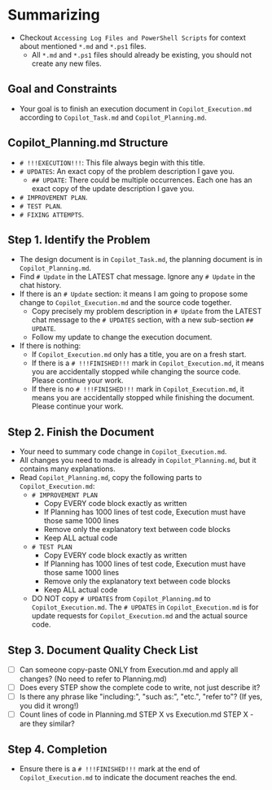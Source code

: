 # Summarizing

- Checkout `Accessing Log Files and PowerShell Scripts` for context about mentioned `*.md` and `*.ps1` files.
  - All `*.md` and `*.ps1` files should already be existing, you should not create any new files.

## Goal and Constraints

- Your goal is to finish an execution document in `Copilot_Execution.md` according to `Copilot_Task.md` and `Copilot_Planning.md`.

## Copilot_Planning.md Structure

- `# !!!EXECUTION!!!`: This file always begin with this title.
- `# UPDATES`: An exact copy of the problem description I gave you.
  - `## UPDATE`: There could be multiple occurrences. Each one has an exact copy of the update description I gave you.
- `# IMPROVEMENT PLAN`.
- `# TEST PLAN`.
- `# FIXING ATTEMPTS`.

## Step 1. Identify the Problem

- The design document is in `Copilot_Task.md`, the planning document is in `Copilot_Planning.md`.
- Find `# Update` in the LATEST chat message. Ignore any `# Update` in the chat history.
- If there is an `# Update` section: it means I am going to propose some change to `Copilot_Execution.md` and the source code together.
  - Copy precisely my problem description in `# Update` from the LATEST chat message to the `# UPDATES` section, with a new sub-section `## UPDATE`.
  - Follow my update to change the execution document.
- If there is nothing:
  - If `Copilot_Execution.md` only has a title, you are on a fresh start.
  - If there is a `# !!!FINISHED!!!` mark in `Copilot_Execution.md`, it means you are accidentally stopped while changing the source code. Please continue your work.
  - If there is no `# !!!FINISHED!!!` mark in `Copilot_Execution.md`, it means you are accidentally stopped while finishing the document. Please continue your work.

## Step 2. Finish the Document

- Your need to summary code change in `Copilot_Execution.md`.
- All changes you need to made is already in `Copilot_Planning.md`, but it contains many explanations.
- Read `Copilot_Planning.md`, copy the following parts to `Copilot_Execution.md`:
  - `# IMPROVEMENT PLAN`
    - Copy EVERY code block exactly as written
    - If Planning has 1000 lines of test code, Execution must have those same 1000 lines
    - Remove only the explanatory text between code blocks
    - Keep ALL actual code
  - `# TEST PLAN`
    - Copy EVERY code block exactly as written
    - If Planning has 1000 lines of test code, Execution must have those same 1000 lines
    - Remove only the explanatory text between code blocks
    - Keep ALL actual code
  - DO NOT copy `# UPDATES` from `Copilot_Planning.md` to `Copilot_Execution.md`. The `# UPDATES` in `Copilot_Execution.md` is for update requests for `Copilot_Execution.md` and the actual source code.

## Step 3. Document Quality Check List

- [ ] Can someone copy-paste ONLY from Execution.md and apply all changes? (No need to refer to Planning.md)
- [ ] Does every STEP show the complete code to write, not just describe it?
- [ ] Is there any phrase like "including:", "such as:", "etc.", "refer to"? (If yes, you did it wrong!)
- [ ] Count lines of code in Planning.md STEP X vs Execution.md STEP X - are they similar?

## Step 4. Completion
- Ensure there is a `# !!!FINISHED!!!` mark at the end of `Copilot_Execution.md` to indicate the document reaches the end.
